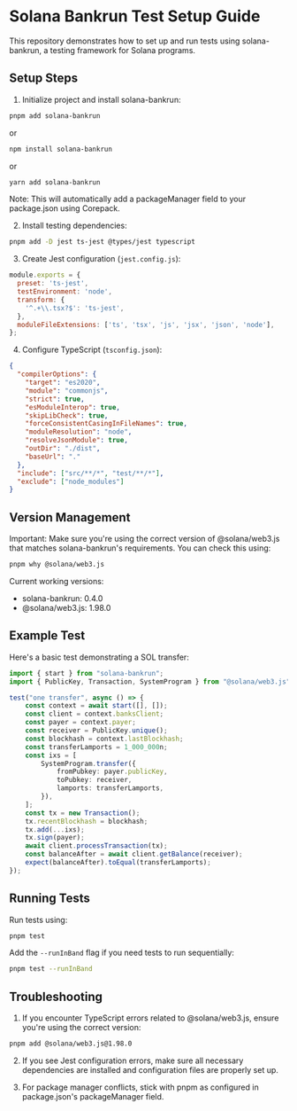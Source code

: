 # Solana Bankrun Test Setup Guide

This repository demonstrates how to set up and run tests using solana-bankrun, a testing framework for Solana programs.

## Setup Steps

1. Initialize project and install solana-bankrun:
```bash
pnpm add solana-bankrun
```
or
```bash
npm install solana-bankrun
```
or
```bash
yarn add solana-bankrun
```

Note: This will automatically add a packageManager field to your package.json using Corepack.

2. Install testing dependencies:
```bash
pnpm add -D jest ts-jest @types/jest typescript
```

3. Create Jest configuration (`jest.config.js`):
```javascript
module.exports = {
  preset: 'ts-jest',
  testEnvironment: 'node',
  transform: {
    '^.+\\.tsx?$': 'ts-jest',
  },
  moduleFileExtensions: ['ts', 'tsx', 'js', 'jsx', 'json', 'node'],
};
```

4. Configure TypeScript (`tsconfig.json`):
```json
{
  "compilerOptions": {
    "target": "es2020",
    "module": "commonjs",
    "strict": true,
    "esModuleInterop": true,
    "skipLibCheck": true,
    "forceConsistentCasingInFileNames": true,
    "moduleResolution": "node",
    "resolveJsonModule": true,
    "outDir": "./dist",
    "baseUrl": "."
  },
  "include": ["src/**/*", "test/**/*"],
  "exclude": ["node_modules"]
}
```

## Version Management

Important: Make sure you're using the correct version of @solana/web3.js that matches solana-bankrun's requirements. You can check this using:
```bash
pnpm why @solana/web3.js
```

Current working versions:
- solana-bankrun: 0.4.0
- @solana/web3.js: 1.98.0

## Example Test

Here's a basic test demonstrating a SOL transfer:

```typescript
import { start } from "solana-bankrun";
import { PublicKey, Transaction, SystemProgram } from "@solana/web3.js";

test("one transfer", async () => {
    const context = await start([], []);
    const client = context.banksClient;
    const payer = context.payer;
    const receiver = PublicKey.unique();
    const blockhash = context.lastBlockhash;
    const transferLamports = 1_000_000n;
    const ixs = [
        SystemProgram.transfer({
            fromPubkey: payer.publicKey,
            toPubkey: receiver,
            lamports: transferLamports,
        }),
    ];
    const tx = new Transaction();
    tx.recentBlockhash = blockhash;
    tx.add(...ixs);
    tx.sign(payer);
    await client.processTransaction(tx);
    const balanceAfter = await client.getBalance(receiver);
    expect(balanceAfter).toEqual(transferLamports);
});
```

## Running Tests

Run tests using:
```bash
pnpm test
```

Add the `--runInBand` flag if you need tests to run sequentially:
```bash
pnpm test --runInBand
```

## Troubleshooting

1. If you encounter TypeScript errors related to @solana/web3.js, ensure you're using the correct version:
```bash
pnpm add @solana/web3.js@1.98.0
```

2. If you see Jest configuration errors, make sure all necessary dependencies are installed and configuration files are properly set up.

3. For package manager conflicts, stick with pnpm as configured in package.json's packageManager field.
